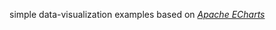 simple data-visualization examples based on *[Apache ECharts](https://echarts.apache.org/zh/index.html)*